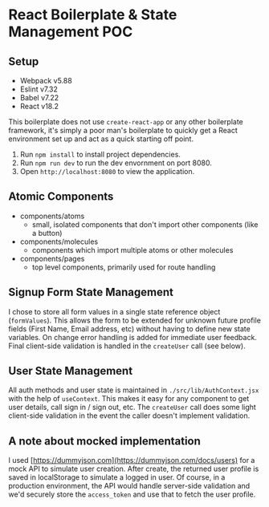 # React Boilerplate & State Management POC

## Setup
- Webpack v5.88
- Eslint v7.32
- Babel v7.22
- React v18.2

This boilerplate does not use `create-react-app` or any other boilerplate framework, it's simply a poor man's boilerplate to quickly get a React environment set up and act as a quick starting off point.

1. Run `npm install` to install project dependencies.
2. Run `npm run dev` to run the dev envornment on port 8080.
3. Open `http://localhost:8080` to view the application.

## Atomic Components
- components/atoms
  - small, isolated components that don't import other components (like a button)
- components/molecules
  - components which import multiple atoms or other molecules
- components/pages
  - top level components, primarily used for route handling

## Signup Form State Management

I chose to store all form values in a single state reference object (`formValues`). This allows the form to be extended for unknown future profile fields (First Name, Email address, etc) without having to define new state variables. On change error handling is added for immediate user feedback. Final client-side validation is handled in the `createUser` call (see below).

## User State Management

All auth methods and user state is maintained in `./src/lib/AuthContext.jsx` with the help of `useContext`. This makes it easy for any component to get user details, call sign in / sign out, etc. The `createUser` call does some light client-side validation in the event the caller doesn't implement validation.

## A note about mocked implementation

I used [https://dummyjson.com](https://dummyjson.com/docs/users) for a mock API to simulate user creation. After create, the returned user profile is saved in localStorage to simulate a logged in user. Of course, in a production environment, the API would handle server-side validation and we'd securely store the `access_token` and use that to fetch the user profile.